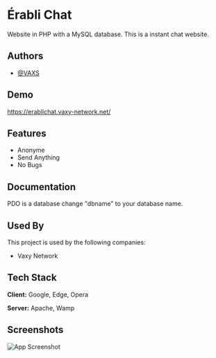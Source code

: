 
# Érabli Chat

Website in PHP with a MySQL database. This is a instant chat website.

## Authors

- [@VAXS](https://www.github.com/GaelHF)


## Demo

https://erablichat.vaxy-network.net/


## Features

- Anonyme
- Send Anything
- No Bugs


## Documentation

PDO is a database change "dbname" to your database name.
## Used By

This project is used by the following companies:

- Vaxy Network


## Tech Stack

**Client:** Google, Edge, Opera

**Server:** Apache, Wamp


## Screenshots

![App Screenshot](https://assets.vaxy-network.net/erablichat.gif)

